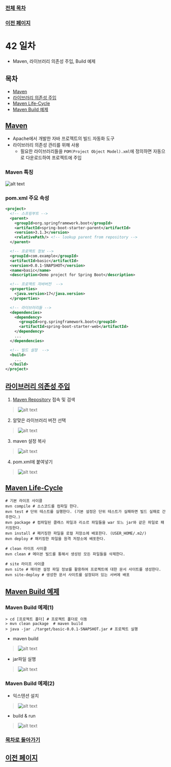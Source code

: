 ### [전체 목차](../../README.md)
### [이전 페이지](../README.md)

# 42 일차

- Maven, 라이브러리 의존성 주입, Build 예제

## 목차

- [Maven](#maven)
- [라이브러리 의존성 주입](#라이브러리-의존성-주입)
- [Maven Life-Cycle](#maven-life-cycle)
- [Maven Build 예제](#maven-build-예제)

## [Maven](#목차)

- Apache에서 개발한 자바 프로젝트의 빌드 자동화 도구 
- 라이브러리 의존성 관리를 위해 사용
    - 필요한 라이브러리들을 `POM(Project Object Model).xml`에 정의하면 자동으로 다운로드하여 프로젝트에 주입

### Maven 특징

![alt text](image.png)

### pom.xml 주요 속성

```xml
<project>
  <!-- 스프링부트 -->
  <parent>
    <groupId>org.springframework.boot</groupId>
    <artifactId>spring-boot-starter-parent</artifactId>
    <version>3.1.3</version>
    <relativePath/> <!-- lookup parent from repository -->
  </parent>

  <!-- 프로젝트 정보 -->
  <groupId>com.example</groupId>
  <artifactId>basic</artifactId>
  <version>0.0.1-SNAPSHOT</version> 
  <name>basic</name>
  <description>Demo project for Spring Boot</description>

  <!-- 프로젝트 자바버전  -->
  <properties>
    <java.version>17</java.version>
  </properties>

  <!-- 라이브러리들 -->
  <dependencies>
    <dependency>
      <groupId>org.springframework.boot</groupId>
      <artifactId>spring-boot-starter-web</artifactId>
    </dependency>
    ...
  </dependencies>

  <!-- 빌드 설정  -->
  <build>
    ...
  </build>
</project>
```

## [라이브러리 의존성 주입](#목차)

1. [Maven Repository](https://mvnrepository.com/) 접속 및 검색
> ![alt text](image-1.png)

2. 알맞은 라이브러리 버전 선택 
> ![alt text](image-2.png)

3. maven 설정 복사
> ![alt text](image-3.png)

4. pom.xml에 붙여넣기
> ![alt text](image-4.png)

## [Maven Life-Cycle](#목차)

```shell
# 기본 라이프 사이클
mvn compile # 소스코드를 컴파일 한다.
mvn test # 단위 테스트를 실행한다. (기본 설정은 단위 테스트가 실패하면 빌드 실패로 간주한다.)
mvn package # 컴파일된 클래스 파일과 리소르 파일들을 war 또느 jar와 같은 파일로 패키징한다.
mvn install # 패키징한 파일을 로컬 저장소에 배포한다. (USER_HOME/.m2/)
mvn deploy # 패키징한 파일을 원격 저장소에 배포한다.

# clean 라이프 사이클
mvn clean # 메이븐 빌드를 통해서 생성된 모든 파일들을 삭제한다.

# site 라이프 사이클
mvn site # 메이븐 설정 파일 정보를 활용하여 프로젝트에 대한 문서 사이트를 생성한다.
mvn site-deploy # 생성한 문서 사이트를 설정되어 있는 서버에 배포
```

## [Maven Build 예제](#목차)

### Maven Build 예제(1) 

```shell
> cd [프로젝트 폴더] # 프로젝트 폴더로 이동 
> mvn clean package  # maven build
> java -jar ./target/basic-0.0.1-SNAPSHOT.jar # 프로젝트 실행 
```

- maven build
> ![alt text](image-5.png)

- jar파일 실행 
> ![alt text](image-6.png)

### Maven Build 예제(2) 

- 익스텐션 설치 
> ![alt text](image-7.png)

- build & run
> ![alt text](image-8.png)


### [목차로 돌아가기](#목차)
## [이전 페이지](../README.md)